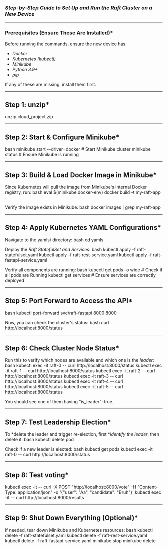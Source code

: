 ### *Step-by-Step Guide to Set Up and Run the Raft Cluster on a New Device*
---

### Prerequisites (Ensure These Are Installed)*
Before running the commands, ensure the new device has:
- *Docker*
- *Kubernetes (kubectl)*
- *Minikube*
- *Python 3.9+*
- *pip*

If any of these are missing, install them first.

---
##  Step 1: unzip*
unzip cloud_project.zip


---

## Step 2: Start & Configure Minikube*
bash
minikube start --driver=docker  # Start Minikube cluster
minikube status  # Ensure Minikube is running


---

##  Step 3: Build & Load Docker Image in Minikube*
Since Kubernetes will pull the image from Minikube's internal Docker registry, run:
bash
eval $(minikube docker-env) 
docker build -t my-raft-app .  


Verify the image exists in Minikube:
bash
docker images | grep my-raft-app


---

## Step 4: Apply Kubernetes YAML Configurations*
Navigate to the yamls/ directory:
bash
cd yamls


Deploy the *Raft StatefulSet and Services*:
bash
kubectl apply -f raft-statefulset.yaml
kubectl apply -f raft-rest-service.yaml
kubectl apply -f raft-fastapi-service.yaml


Verify all components are running:
bash
kubectl get pods -o wide  # Check if all pods are Running
kubectl get services  # Ensure services are correctly deployed


---

##  Step 5: Port Forward to Access the API*
bash
kubectl port-forward svc/raft-fastapi 8000:8000


Now, you can check the cluster's status:
bash
curl http://localhost:8000/status


---

##  Step 6: Check Cluster Node Status*
Run this to verify which nodes are available and which one is the *leader*:
bash
kubectl exec -it raft-0 -- curl http://localhost:8000/status
kubectl exec -it raft-1 -- curl http://localhost:8000/status
kubectl exec -it raft-2 -- curl http://localhost:8000/status
kubectl exec -it raft-3 -- curl http://localhost:8000/status
kubectl exec -it raft-4 -- curl http://localhost:8000/status
kubectl exec -it raft-5 -- curl http://localhost:8000/status


You should see one of them having "is_leader": true.

---

##  Step 7: Test Leadership Election*
To *delete the leader and trigger re-election, first **identify the leader*, then delete it:
bash
kubectl delete pod <leader-pod-name>

Check if a new leader is elected:
bash
kubectl get pods
kubectl exec -it raft-0 -- curl http://localhost:8000/status

---

##  Step 8: Test voting*

kubectl exec -it <Pod name> -- curl -X POST "http://localhost:8000/vote" -H "Content-Type: application/json" -d '{"user": "Aa", "candidate": "Bruh"}'
kubectl exec -it <Pod name> -- curl http://localhost:8000/results

---

##  Step 9: Shut Down Everything (Optional)*
If needed, tear down Minikube and Kubernetes resources:
bash
kubectl delete -f raft-statefulset.yaml
kubectl delete -f raft-rest-service.yaml
kubectl delete -f raft-fastapi-service.yaml
minikube stop
minikube delete
